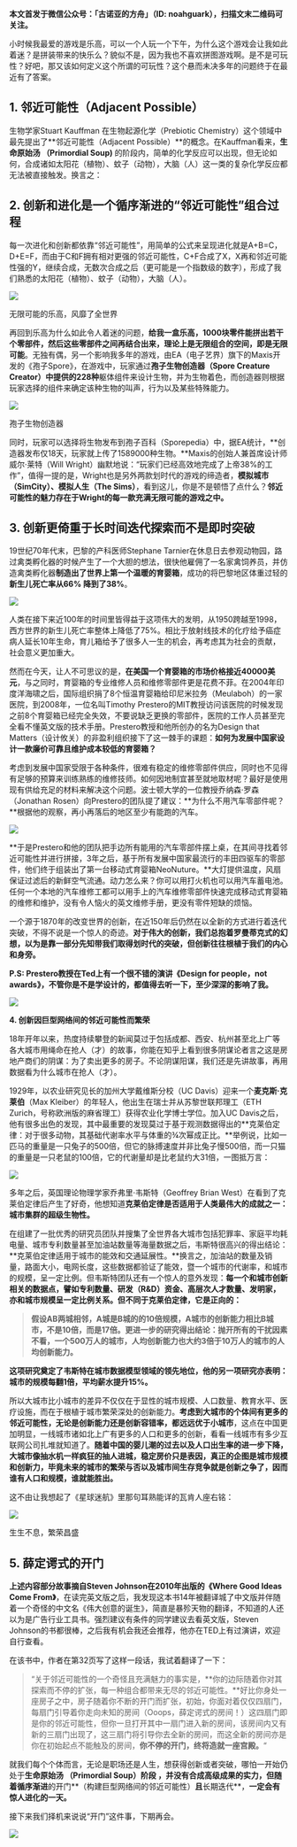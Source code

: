 **本文首发于微信公众号：「古诺亚的方舟」（ID: noahguark），扫描文末二维码可关注。**

小时候我最爱的游戏是乐高，可以一个人玩一个下午，为什么这个游戏会让我如此着迷？是拼装带来的快乐么？貌似不是，因为我也不喜欢拼图游戏啊。是不是可玩性？好吧，那又该如何定义这个所谓的可玩性？这个悬而未决多年的问题终于在最近有了答案。  

**1\. 邻近可能性（Adjacent Possible）**
--------------------------------

生物学家Stuart Kauffman 在生物起源化学（Prebiotic Chemistry）这个领域中最先提出了**邻近可能性（Adjacent Possible）**的概念。在Kauffman看来，**生命原始汤 （Primordial Soup)** 的阶段内，简单的化学反应可以出现，但无论如何，合成诸如太阳花（植物）、蚊子（动物），大脑（人）这一类的复杂化学反应都无法被直接触发。换言之：

  
2\. **创新和进化是一个循序渐进的“邻近可能性”组合过程**
-----------------------------------

每一次进化和创新都依靠“邻近可能性”，用简单的公式来呈现进化就是A+B=C，D+E=F，而由于C和F拥有相对更强的邻近可能性，C+F合成了X，X再和邻近可能性强的Y，继续合成，无数次合成之后（更可能是一个指数级的数字），形成了我们熟悉的太阳花（植物）、蚊子（动物），大脑（人）。

![](https://pic4.zhimg.com/v2-d6ae92628a0a61ce825e98a21f6cd56f_b.jpg)

无限可能的乐高，风靡了全世界

再回到乐高为什么如此令人着迷的问题，**给我一盒乐高，1000块零件能拼出若干个零部件，然后这些零部件之间再结合出来，理论上是无限组合的空间，即是无限可能**。无独有偶，另一个影响我多年的游戏，由EA（电子艺界）旗下的Maxis开发的《孢子Spore》，在游戏中，玩家通过**孢子生物创造器（Spore Creature Creator）**中提供的**228种**躯体组件来设计生物，并为生物着色，而创造器则根据玩家选择的组件来确定该种生物的叫声，行为以及某些特殊能力。  

![](https://pic3.zhimg.com/v2-b1bec3bed1f0b8ef79fecdedbbf23f06_b.jpg)

孢子生物创造器

同时，玩家可以选择将生物发布到孢子百科（Sporepedia）中，据EA统计，**创造器发布仅18天，玩家就上传了1589000种生物。**Maxis的创始人兼首席设计师威尔·莱特（Will Wright）幽默地说：“玩家们已经高效地完成了上帝38%的工作”，值得一提的是，Wright也是另外两款划时代的游戏的缔造者，**模拟城市（SimCity）、模拟人生（The Sims）**，看到这儿，你是不是顿悟了点什么？**邻近可能性的魅力存在于Wright的每一款充满无限可能的游戏之中。**

**3\. 创新更倚重于长时间迭代探索而不是即时突破**
----------------------------

19世纪70年代末，巴黎的产科医师Stephane Tarnier在休息日去参观动物园，路过禽类孵化器的时候产生了一个大胆的想法，很快他雇佣了一名家禽饲养员，并仿造禽类孵化器**制造出了世界上第一个温暖的育婴箱**，成功的将巴黎地区体重过轻的**新生儿死亡率从66% 降到了38%**。

![](https://pic1.zhimg.com/v2-b89612272e919c69abae7a615ce098a0_b.jpg)

人类在接下来近100年的时间里皆得益于这项伟大的发明，从1950跨越至1998，西方世界的新生儿死亡率整体上降低了75%。相比于放射线技术的化疗给予癌症病人延长10年生命，育儿箱给予了很多人一生的机会，再考虑其为社会的贡献，社会意义更加重大。

然而在今天，让人不可思议的是，**在美国一个育婴箱的市场价格接近40000美元**，与之同时，育婴箱的专业维修人员和维修零部件更是花费不菲。在2004年印度洋海啸之后，国际组织捐了8个恒温育婴箱给印尼米拉务（Meulaboh）的一家医院，到2008年，一位名叫Timothy Prestero的MIT教授访问该医院的时候发现之前8个育婴箱已经完全失效，不要说缺乏更换的零部件，医院的工作人员甚至完全看不懂英文版的技术手册。Prestero教授和他所创办的名为Design that Matters（设计攸关）的非盈利组织接下了这一棘手的课题：**如何为发展中国家设计一款廉价可靠且维护成本较低的育婴箱？**

考虑到发展中国家受限于各种条件，很难有稳定的维修零部件供应，同时也不见得有足够的预算来训练熟练的维修技师。如何因地制宜甚至就地取材呢？最好是使用现有供给充足的材料来解决这个问题。波士顿大学的一位教授乔纳森·罗森（Jonathan Rosen）向Prestero的团队提了建议：**为什么不用汽车零部件呢？**根据他的观察，再小再落后的地区至少有能跑的汽车。

![](https://pic2.zhimg.com/v2-9cb1f34a84d5247146af81b77aebfd95_b.jpg)

**于是Prestero和他的团队把手边所有能用的汽车零部件摆上桌，在其间寻找着邻近可能性并进行拼接，3年之后，基于所有发展中国家最流行的丰田四驱车的零部件，他们终于组装出了第一台移动式育婴箱NeoNuture。**大灯提供温度，风扇保证过滤后的新鲜空气流通。动力怎么来？你可以用打火机也可以用汽车蓄电池。任何一个本地的汽车维修工都可以用手上的汽车维修零部件快速完成移动式育婴箱的维修和维护，没有令人恼火的英文维修手册，更没有零件短缺的烦恼。

一个源于1870年的改变世界的创新，在近150年后仍然在以全新的方式进行着迭代突破，不得不说是一个惊人的奇迹。**对于伟大的创新，我们总抱着罗曼蒂克式的幻想，以为是靠一部分先知带我们取得划时代的突破，但创新往往根植于我们的内心和身旁。**

**P.S: Prestero教授在Ted上有一个很不错的演讲《Design for people，not awards》，不管你是不是学设计的，都值得去听一下，至少深深的影响了我。**

![](https://pic2.zhimg.com/v2-a76a6caa5200717a591096cc39c64179_b.jpg)

**4\. 创新因巨型网络间的邻近可能性而繁荣**

18年开年以来，热度持续攀登的新闻莫过于包括成都、西安、杭州甚至北上广等各大城市用绳命在抢人（才）的故事，你能在知乎上看到很多阴谋论者言之这是房地产商们的阴谋：为了卖出更多的房子。不论阴谋阳谋，我们还是先讲故事，再用数据看为什么城市在抢人（才）。

1929年，以农业研究见长的加州大学戴维斯分校（UC Davis）迎来一个**麦克斯·克莱伯**（Max Kleiber）的年轻人，他出生在瑞士并从苏黎世联邦理工（ETH Zurich，号称欧洲版的麻省理工）获得农业化学博士学位。加入UC Davis之后，他有很多出色的发现，其中最重要的发现莫过于基于观测数据得出的**克莱伯定律：对于很多动物，其基础代谢率水平与体重的¾次幂成正比。**举例说，比如一匹马的重量是一只兔子的500倍，但它的脉搏速度并非比兔子慢500倍，而一只猫的重量是一只老鼠的100倍，它的代谢量却是比老鼠约大31倍，一图抵万言：

![](https://pic4.zhimg.com/v2-0d8bddd43fa38a9771932872052853b7_b.jpg)

多年之后，英国理论物理学家乔弗里·韦斯特（Geoffrey Brian West）在看到了克莱伯定律后产生了好奇，他想知道**克莱伯定律是否适用于人类最伟大的成就之一：城市集群的超级生物性。**

在组建了一批优秀的研究员团队并搜集了全世界各大城市包括犯罪率、家庭平均耗电量、城市专利数量甚至加油站数量等海量数据之后，韦斯特很高兴的得出结论：**克莱伯定律适用于城市的能效和交通延展性。**换言之，加油站的数量及销量，路面大小，电网长度，这些数据都验证了能效，暨一个城市的代谢率，和城市的规模，呈一定比例。但韦斯特团队还有一个惊人的意外发现：**每一个和城市创新相关的数据点，譬如专利数量、研发（R&D）资金、高层次人才数量、发明家，亦和城市规模呈一定比例关系。但不同于克莱伯定律，它是正向的：**

> **假设AB两城相邻，A城是B城的的10倍规模，A城市的创新能力相比B城市，不是10倍，而是17倍。更进一步的研究得出结论：抛开所有的干扰因素不看，一个500万人的城市，人均创新能力也大约3倍于10万人的城市的人均创新能力。**

**这项研究奠定了韦斯特在城市数据模型领域的领先地位，他的另一项研究亦表明：城市的规模每翻1倍，平均薪水提升15%。**

所以大城市比小城市的差异不仅仅在于显性的城市规模、人口数量、教育水平、医疗设施，而在于根植于城市繁荣深处的创新能力。**考虑到大城市的个体间有更多的邻近可能性，无论是创新能力还是创新容错率，都远远优于小城市**，这点在中国更加明显，一线城市诸如北上广有更多的人口和更多的创新，看看一线城市有多少互联网公司扎堆就知道了。**随着中国的婴儿潮的过去以及人口出生率的进一步下降，大城市像抽水机一样疯狂的抽人进城，稳定房价只是表因，真正的企图是城市规模和创新力，毕竟未来的城市的繁荣与否以及城市间生存竞争就是创新之争了，因而谁有人口和规模，谁就能胜出。**

这不由让我想起了《星球迷航》里那句耳熟能详的瓦肯人座右铭：

![](https://pic1.zhimg.com/v2-475f0154c049721e4b4ef126749e7aac_b.jpg)

生生不息，繁荣昌盛

**5\. 薛定谔式的开门**
---------------

**上述内容部分故事摘自Steven Johnson在2010年出版的《Where Good Ideas Come From》**，在读完英文版之后，我发现这本书14年被翻译城了中文版并伴随着一个奇怪的中文名《伟大创意的诞生》，简直是暴殄天物的翻译，不知道的人还以为是广告行业工具书。强烈建议有条件的同学建议去看英文版，Steven Johnson的书都很棒，之后我有机会我还会推荐，他亦在TED上有过演讲，欢迎自行查看。

在该书中，作者在第32页写了这样一段话，我试着翻译了一下：

> “关于邻近可能性的一个奇怪且充满魅力的事实是，**你的边际随着你对其探索而不停的扩张，每一种组合都带来无尽的邻近可能性。**好比你身处一座房子之中，房子随着你不断的开门而扩张，初始，你面对着仅仅四扇门，每扇门引导着你走向未知的房间（Ooops，薛定谔式的房间！）这四扇门即是你的邻近可能性，但你一旦打开其中一扇门进入新的房间，该房间内又有新的三扇门出现了，这三扇门将引导你去全新的房间，而这全新的房间亦是你在初始起点不能触及的房间，**你不停的开门，终将造就一座宫殿。**“

就我们每个个体而言，无论是职场还是人生，想获得创新或者突破，哪怕一开始仍处于**生命原始汤 （Primordial Soup）阶段 ，**并没有合成高级成果的实力，但随着**循序渐进**的开门**（构建巨型网络间的邻近可能性）**且**长期迭代**，**一定会有惊人进化的一天。**

接下来我们择机来说说“开门”这件事，下期再会。

![](https://pic3.zhimg.com/v2-5949e6b81984d4867217ad571073d56e_b.jpg)